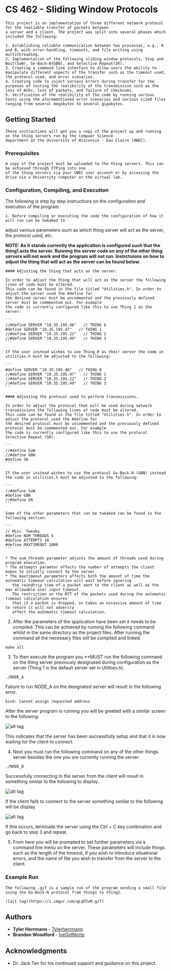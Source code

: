 # CS 462 - Sliding Window Protocols

	This project is an implementation of three different network protocol for the realiable transfer of packets between
	a server and a client. The project was split into several phases which included the following:

	1. Establishing reliable communication between two processes, e.g., A and B, with error-handling, timeouts, and file writing using multithreading.
	2. Implementation of the following sliding window protocols, Stop and Wait(SaW), Go-Back-N(GBN), and Selective Repeat(SR).
	3. Creating a command line interface to allow users the ability to manipulate different aspects of the transfer such as the timeout used, the protocol used, and error scenarios.
	4. Creating code to inject various errors during transfer for the purposes of testing the realibility of the transmission such as the loss of ACKs, loss of packets, and failure of checksums.
	5. Verificaiton of the realibility of the code by running various tests using the aforementioned error scenarios and various sized files ranging from several megabytes to several gigabytes.

## Getting Started

	These instructions will get you a copy of the project up and running on the thing servers ran by the Compuer Science
	department at the University of Wisconsin - Eau Claire (UWEC). 

### Prerequisites

	A copy of the project must be uploaded to the thing servers. This can be achieved through FTPing into one
	of the thing servers via your UWEC user account or by accessing the drive via a University computer or the virtual lab.

### Configuration, Compiling, and Execution

The following is step by step instructions on the configuraiton and execution of the program. 

	1. Before compiling or executing the code the configuration of how it will run can be tweaked to
   adjust various parameters such as which thing server will act as the server, the protocol used, etc.
   
   **NOTE: As it stands currently the applicaiton is configured such that the thing1 acts the server. Running
           the server code on any of the other thing servers will not work and the program will not run. Instrctuions
		   on how to adjust the thing that will act as the server can be found below.**
		   
	#### Adjusting the thing that acts as the server.
	
	In order to adjust the thing that will act as the server the following lines of code must be altered.
	This code can be found in the file titled "Utilities.h". In order to adjust the server used the #define for 
	the desired server must be uncommented and the previously defined server must be commmented out. For example 
	the code is currently configured like this to use Thing 1 as the server:
	
	```
	//#define SERVER "10.35.195.46"   // THING 0
	#define SERVER "10.35.195.47"   // THING 1
	//#define SERVER "10.35.195.22"   // THING 2
	//#define SERVER "10.35.195.49"   // THING 3
	```
	
	If the user instead wishes to use Thing 0 as their server the code in utilities.h must be adjusted to the following:
	
	```
	#define SERVER "10.35.195.46"   // THING 0
	//#define SERVER "10.35.195.47"   // THING 1
	//#define SERVER "10.35.195.22"   // THING 2
	//#define SERVER "10.35.195.49"   // THING 3
	```
	
	#### Adjusting the protocol used to perform transmissions.
	
	In order to adjust the protocol that will be used during network transmissions the following lines of code must be altered.
	This code can be found in the file titled "Utilities.h". In order to adjust the protocol used the #define for 
	the desired protocol must be uncommented and the previously defined protocol must be commmented out. For example 
	the code is currently configured like this to use the protocol Selective Repeat (SR):
	
	```
	//#define SaW
	//#define GBN
	#define SR
	```
	
	If the user instead wishes to use the protocol Go-Back-N (GBN) instead the code in utilities.h must be adjusted to the following:
	
	```
	//#define SaW
	#define GBN
	//#define SR
	```
	
	Some of the other parameters that can be tweaked can be found in the following section:
	
	```
	// Misc. Tweaks
	#define NUM_THREADS 5
	#define ATTEMPTS 10
	#define MAXTIMEOUT 1000
	```
	
	* The num_threads parameter adjusts the amount of threads used during program execution.
	* The attempts paramter affects the number of attempts the client makes to intially connect to the server.
	* The maxtimeout parameters affects both the amount of time the automatic timeout calculation will wait before ignoring
	   the roundtrip time of a packet sent to the client as well as the max allowable user input timeout. 
	   The restriction on the RTT of the packets used during the automatic timeout calculation ensures 
	   that if a packet is dropped, or takes an excessive amount of time to return it will not adversly 
	   affect the automatic timeout calculation.
	
   2. After the parameters of the application have been set it needs to be compiled. 
   This can be achieved by running the following command whilst in the same directory 
   as the project files. After running the command all the necessary files will be compiled and linked.
   
   ```
   make all
   ```
   
   3. To then execute the program you **MUST run the following command on the thing server previously designated during
   configuration as the server (Thing 1 is the default server set in Utilities.h).
   
   ```
   ./NODE_A
   ```
   
   Failure to run NODE_A on the designated server will result in the following error.
   
   ```
   bind: Cannot assign requested address
   ```
   
   After the server program is running you will be greeted with a similar screen to the following.
   
   ![alt tag](https://i.imgur.com/nMQIVa3.png)
   
   This indicates that the server has been successfully setup and that it is now waiting for the client to connect.
   
   4. Next you must run the following command on any of the other things server besides the one you are currently 
   running the server.
   
   ```
   ./NODE_B
   ```
   
   Successfully connecting to the server from the client will result in something similar to the following to display.
   
   ![alt tag](https://i.imgur.com/G1IG8Ws.png)
   
   If the client fails to connect to the server something similar to the following will be display.
   
   ![alt tag](https://i.imgur.com/vwQcaxb.png)
   
   If this occurs, terminate the server using the Ctrl + C key combination and go back to step 3 and repeat.
   
   5. From here you will be prompted to set further parameters via a command line menu on the server. These parameters 
   will include things such as the length of the timeout, if you wish to introduce situational errors, and the name of 
   file you wish to transfer from the server to the client.


### Example Run

	The following .gif is a sample run of the program sending a small file using the Go-Back-N protocol from thing1 to thing2.

	![alt tag](https://i.imgur.com/qLqP2vM.gif)

## Authors

* **Tyler Herrmann**   - [Tylerherrmann](https://github.com/Tylerherrmann)
* **Brandon Woodford** - [IveGotNorto](https://github.com/IveGotNorto)

## Acknowledgments

* Dr. Jack Tan for his continued support and guidance on this project.

